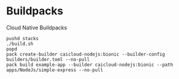 # Buildpacks

Cloud Native Buildpacks

```
pushd stacks
./build.sh
popd
pack create-builder caicloud-nodejs:bionic --builder-config builders/builder.toml --no-pull
pack build example-app --builder caicloud-nodejs:bionic --path apps/NodeJs/simple-express --no-pull

```
